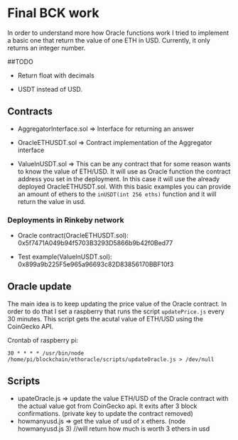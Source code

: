 # Final BCK work

In order to understand more how Oracle functions work I tried to implement a basic one that return the value of one ETH in USD.
Currently, it only returns an integer number. 

##TODO

- Return float with decimals 

- USDT instead of USD.

## Contracts

- AggregatorInterface.sol => Interface for returning an answer

- OracleETHUSDT.sol => Contract implementation of the Aggregator interface

- ValueInUSDT.sol => This can be any contract that for some reason wants to know the value of ETH/USD. It will use as Oracle function the contract address you set in the deployment. In this case it will use the already deployed OracleETHUSDT.sol. With this basic examples you can provide an amount of ethers to the `inUSDT(int 256 eths)` function and it will return the value in usd.

### Deployments in Rinkeby network

- Oracle contract(OracleETHUSDT.sol): 0x5f7471A049b94f5703B3293D5866b9b42f0Bed77

- Test example(ValueInUSDT.sol): 0x899a9b225F5e965a96693c82D83856170BBF10f3

## Oracle update

The main idea is to keep updating the price value of the Oracle contract. In order to do that I set a raspberry that runs the script `updatePrice.js` every 30 minutes. This script gets the acutal value of ETH/USD using the CoinGecko API.

Crontab of raspberry pi:

```
30 * * * * /usr/bin/node /home/pi/blockchain/ethoracle/scripts/updateOracle.js > /dev/null
```

## Scripts

- upateOracle.js => update the value ETH/USD of the Oracle contract with the actual value got from CoinGecko api. It exits after 3 block confirmations. (private key to update the contract removed)
- howmanyusd.js => get the value of usd of x ethers. (node howmanyusd.js 3) //will return how much is worth 3 ethers in usd
